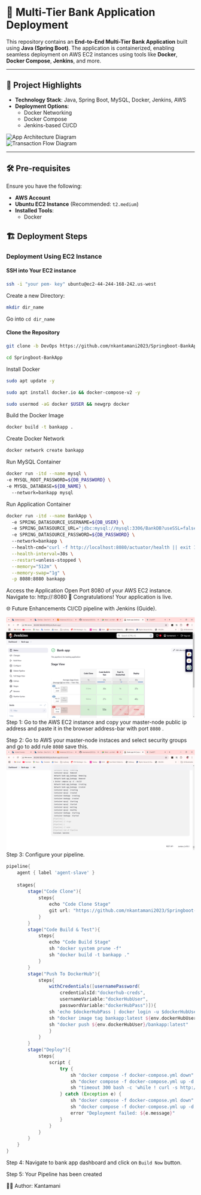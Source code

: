 # 🚀 Multi-Tier Bank Application Deployment  
This repository contains an **End-to-End Multi-Tier Bank Application** built using **Java (Spring Boot)**. The application is containerized, enabling seamless deployment on AWS EC2 instances using tools like **Docker**, **Docker Compose**, **Jenkins**, and more.  

---

## 📌 Project Highlights  

- **Technology Stack**: Java, Spring Boot, MySQL, Docker, Jenkins, AWS  
- **Deployment Options**:  
  - Docker Networking  
  - Docker Compose  
  - Jenkins-based CI/CD   
    
![App Architecture Diagram](images/login.png)  
![Transaction Flow Diagram](images/transactions.png)  

---

## 🛠 Pre-requisites  

Ensure you have the following:  
- **AWS Account**  
- **Ubuntu EC2 Instance** (Recommended: `t2.medium`)  
- **Installed Tools**:  
  - Docker 
## 🏗 Deployment Steps  

### **<p id="docker-networking">Deployment Using EC2 Instance</p>**  

#### SSH into Your EC2 instance

```bash
ssh -i "your pem- key" ubuntu@ec2-44-244-168-242.us-west
```

Create a new Directory: 
```bash
mkdir dir_name
```
Go into `cd dir_name`

#### Clone the Repository  
```bash  
git clone -b DevOps https://github.com/nkantamani2023/Springboot-BankApp.git 
``` 
```bash
cd Springboot-BankApp  
```
Install Docker
```bash
sudo apt update -y
```
```bash  
sudo apt install docker.io && docker-compose-v2 -y
```
```bash  
sudo usermod -aG docker $USER && newgrp docker
```

Build the Docker Image
```bash
docker build -t bankapp .  
```
Create Docker Network 
```bash
docker network create bankapp
```    
Run MySQL Container
```bash
docker run -itd --name mysql \  
-e MYSQL_ROOT_PASSWORD=${DB_PASSWORD} \
-e MYSQL_DATABASE=${DB_NAME} \  
  --network=bankapp mysql  
  ```
Run Application Container
```bash
docker run -itd --name BankApp \  
  -e SPRING_DATASOURCE_USERNAME=${DB_USER} \  
  -e SPRING_DATASOURCE_URL="jdbc:mysql://mysql:3306/BankDB?useSSL=false&allowPublicKeyRetrieval=true&serverTimezone=UTC" \  
  -e SPRING_DATASOURCE_PASSWORD=${DB_PASSWORD} \  
  --network=bankapp \  
  --health-cmd="curl -f http://localhost:8080/actuator/health || exit 1" \
  --health-interval=30s \
  --restart=unless-stopped \
  --memory="512m" \
  --memory-swap="1g" \
  -p 8080:8080 bankapp  
  ```
Access the Application
Open Port 8080 of your AWS EC2 instance.
Navigate to: http://<public-ip>:8080
🎉 Congratulations! Your application is live.

🌐 Future Enhancements
CI/CD pipeline with Jenkins (Guide).

 ![App pipeline flow Diagram](images/jenkins-pipeline.png)
 Step 1: Go to the AWS EC2 instance and copy your master-node public ip address and paste it in the browser address-bar with port `8080` . 

  Step 2: Go to AWS your master-node instaces and select security groups and go to add rule `8080` save this.
![Jenkins Output](images/jenkins-pipeline-op.png)
Step 3: Configure your pipeline.

```groovy
pipeline{
    agent { label 'agent-slave' }
    
    stages{
        stage("Code Clone"){
            steps{
                echo "Code Clone Stage"
                git url: "https://github.com/nkantamani2023/Springboot-BankApp.git", branch: "DevOps"
            }
        }
        stage("Code Build & Test"){
            steps{
                echo "Code Build Stage"
                sh "docker system prune -f"
                sh "docker build -t bankapp ."
            }
        }
        stage("Push To DockerHub"){
            steps{
                withCredentials([usernamePassword(
                    credentialsId:"dockerhub-creds",
                    usernameVariable:"dockerHubUser", 
                    passwordVariable:"dockerHubPass")]){
                sh 'echo $dockerHubPass | docker login -u $dockerHubUser --password-stdin'
                sh "docker image tag bankapp:latest ${env.dockerHubUser}/bankapp:latest"
                sh "docker push ${env.dockerHubUser}/bankapp:latest"
                }
            }
        }
        stage("Deploy"){
            steps{
                script {
                    try {
                        sh "docker compose -f docker-compose.yml down"
                        sh "docker compose -f docker-compose.yml up -d --build"
                        sh "timeout 300 bash -c 'while ! curl -s http://localhost:8080/actuator/health; do sleep 5; done'"
                    } catch (Exception e) {
                        sh "docker compose -f docker-compose.yml down"
                        sh "docker compose -f docker-compose.yml up -d --build --force-recreate previous-version"
                        error "Deployment failed: ${e.message}"
                    }
                }
            }
        }
    }
}
```

Step 4: Navigate to bank app dashboard and click on `Build Now` button.

Step 5: Your Pipeline has been created

👨‍💻 Author: Kantamani
